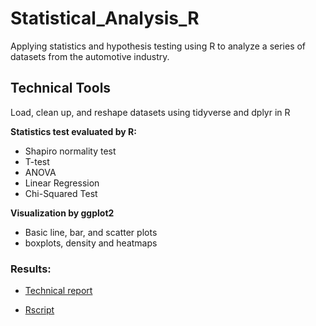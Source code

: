 # Statistical_Analysis_R

Applying statistics and hypothesis testing using R to analyze a series of datasets from the automotive industry.

## Technical Tools

Load, clean up, and reshape datasets using tidyverse and dplyr in R

**Statistics test evaluated by R:**

- Shapiro normality test
- T-test
- ANOVA
- Linear Regression
- Chi-Squared Test


**Visualization by ggplot2**

- Basic line, bar, and scatter plots
- boxplots, density and heatmaps

### Results:

- [Technical report]()

- [Rscript]()
